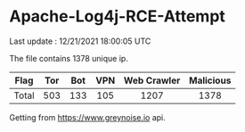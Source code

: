 
# Apache-Log4j-RCE-Attempt

Last update : 12/21/2021 18:00:05 UTC

The file contains 1378 unique ip.

| Flag | Tor | Bot | VPN | Web Crawler | Malicious |
| :-:  | :-: | :-: | :-: | :-:         | :-:       |
| Total| 503  | 133  | 105  | 1207          | 1378        |

Getting from https://www.greynoise.io api.